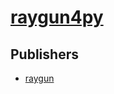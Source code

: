 # [raygun4py](https://pypi.org/project/raygun4py)



## Publishers
- [raygun](https://pypi.org/user/raygun)


